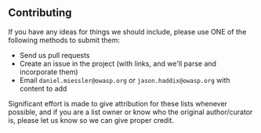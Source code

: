 ## Contributing

If you have any ideas for things we should include, please use ONE of the following methods to submit them:

* Send us pull requests
* Create an issue in the project (with links, and we'll parse and incorporate them)
* Email `daniel.miessler@owasp.org` or `jason.haddix@owasp.org` with content to add

Significant effort is made to give attribution for these lists whenever possible, and if you are a list owner or know who the original author/curator is, please let us know so we can give proper credit.

